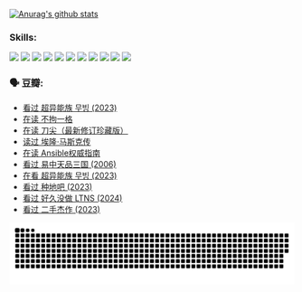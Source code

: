
[![Anurag's github stats](https://github-readme-stats.vercel.app/api?username=w940853815)](https://github.com/anuraghazra/github-readme-stats)

### Skills:

<code><img height="32" src="https://cdn.jsdelivr.net/npm/simple-icons@v5/icons/python.svg"></code>
<code><img height="32" src="https://cdn.jsdelivr.net/npm/simple-icons@v5/icons/javascript.svg"></code>
<code><img height="32" src="https://cdn.jsdelivr.net/npm/simple-icons@v5/icons/django.svg"></code>
<code><img height="32" src="https://cdn.jsdelivr.net/npm/simple-icons@v5/icons/flask.svg"></code>
<code><img height="32" src="https://cdn.jsdelivr.net/npm/simple-icons@v5/icons/vuetify.svg"></code>
<code><img height="32" src="https://cdn.jsdelivr.net/npm/simple-icons@v5/icons/git.svg"></code>
<code><img height="32" src="https://cdn.jsdelivr.net/npm/simple-icons@v5/icons/docker.svg"></code>
<code><img height="32" src="https://cdn.jsdelivr.net/npm/simple-icons@v5/icons/postgresql.svg"></code>
<code><img height="32" src="https://cdn.jsdelivr.net/npm/simple-icons@v5/icons/elasticsearch.svg"></code>
<code><img height="32" src="https://cdn.jsdelivr.net/npm/simple-icons@v5/icons/macos.svg"></code>
<code><img height="32" src="https://cdn.jsdelivr.net/npm/simple-icons@v5/icons/linux.svg"></code>

### 🗣 豆瓣:

<!-- DOUBAN-ACTIVITIES:START -->
- [看过 超异能族 무빙‎ (2023)](https://www.douban.com/people/136069238/status/4556824186/?_i=10987628)
- [在读 不拘一格](https://www.douban.com/people/136069238/status/4541712161/?_i=10987628)
- [在读 刀尖（最新修订珍藏版）](https://www.douban.com/people/136069238/status/4541711339/?_i=10987628)
- [读过 埃隆·马斯克传](https://www.douban.com/people/136069238/status/4541710351/?_i=10987628)
- [在读 Ansible权威指南](https://www.douban.com/people/136069238/status/4539151450/?_i=10987628)
- [看过 易中天品三国‎ (2006)](https://www.douban.com/people/136069238/status/4529910812/?_i=10987628)
- [在看 超异能族 무빙‎ (2023)](https://www.douban.com/people/136069238/status/4527291077/?_i=10987628)
- [看过 种地吧‎ (2023)](https://www.douban.com/people/136069238/status/4527289637/?_i=10987628)
- [看过 好久没做 LTNS‎ (2024)](https://www.douban.com/people/136069238/status/4527289515/?_i=10987628)
- [看过 二手杰作‎ (2023)](https://www.douban.com/people/136069238/status/4522502716/?_i=10987628)
<!-- DOUBAN-ACTIVITIES:END -->


![Snake animation](https://raw.githubusercontent.com/w940853815/w940853815/output/github-contribution-grid-snake.svg)

<!--
**w940853815/w940853815** is a ✨ _special_ ✨ repository because its `README.md` (this file) appears on your GitHub profile.

Here are some ideas to get you started:

- 🔭 I’m currently working on ...
- 🌱 I’m currently learning ...
- 👯 I’m looking to collaborate on ...
- 🤔 I’m looking for help with ...
- 💬 Ask me about ...
- 📫 How to reach me: ...
- 😄 Pronouns: ...
- ⚡ Fun fact: ...
-->

